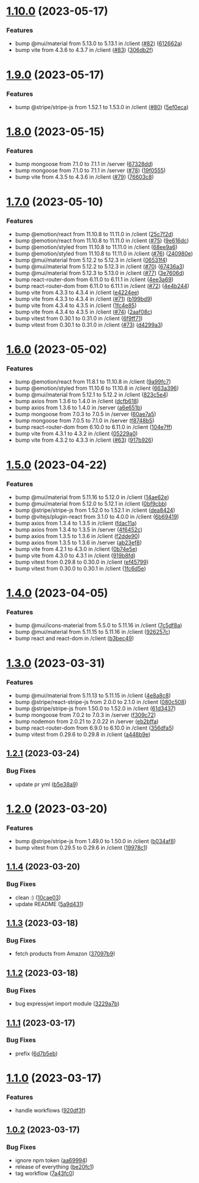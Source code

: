 # [1.10.0](https://github.com/Abdel-Monaam-Aouini/easy_shop/compare/v1.9.0...v1.10.0) (2023-05-17)


### Features

* bump @mui/material from 5.13.0 to 5.13.1 in /client ([#82](https://github.com/Abdel-Monaam-Aouini/easy_shop/issues/82)) ([612662a](https://github.com/Abdel-Monaam-Aouini/easy_shop/commit/612662a8303b1dbb9854f7f7d38ddbdf663a78a7))
* bump vite from 4.3.6 to 4.3.7 in /client ([#83](https://github.com/Abdel-Monaam-Aouini/easy_shop/issues/83)) ([306db2f](https://github.com/Abdel-Monaam-Aouini/easy_shop/commit/306db2f42f9b51f2ba206b7647b3afa2cc88a2f8))

# [1.9.0](https://github.com/Abdel-Monaam-Aouini/easy_shop/compare/v1.8.0...v1.9.0) (2023-05-17)


### Features

* bump @stripe/stripe-js from 1.52.1 to 1.53.0 in /client ([#80](https://github.com/Abdel-Monaam-Aouini/easy_shop/issues/80)) ([5ef0eca](https://github.com/Abdel-Monaam-Aouini/easy_shop/commit/5ef0eca915ae7d3514ebd5fb3fe867e43ff3ace9))

# [1.8.0](https://github.com/Abdel-Monaam-Aouini/easy_shop/compare/v1.7.0...v1.8.0) (2023-05-15)


### Features

* bump mongoose from 7.1.0 to 7.1.1 in /server ([67328dd](https://github.com/Abdel-Monaam-Aouini/easy_shop/commit/67328dd49b8ddaf89be85bd857e18936230226c2))
* bump mongoose from 7.1.0 to 7.1.1 in /server ([#78](https://github.com/Abdel-Monaam-Aouini/easy_shop/issues/78)) ([19f0555](https://github.com/Abdel-Monaam-Aouini/easy_shop/commit/19f05551e9d64f491fa6c7c2420e06504efbd496))
* bump vite from 4.3.5 to 4.3.6 in /client ([#79](https://github.com/Abdel-Monaam-Aouini/easy_shop/issues/79)) ([76603c8](https://github.com/Abdel-Monaam-Aouini/easy_shop/commit/76603c8bd6b656c8cb9ae64df47bd6b4dda0aa91))

# [1.7.0](https://github.com/Abdel-Monaam-Aouini/easy_shop/compare/v1.6.0...v1.7.0) (2023-05-10)


### Features

* bump @emotion/react from 11.10.8 to 11.11.0 in /client ([25c7f2d](https://github.com/Abdel-Monaam-Aouini/easy_shop/commit/25c7f2dfec0ba0b0e2f3b5be2ddc863a62572f64))
* bump @emotion/react from 11.10.8 to 11.11.0 in /client ([#75](https://github.com/Abdel-Monaam-Aouini/easy_shop/issues/75)) ([9e616dc](https://github.com/Abdel-Monaam-Aouini/easy_shop/commit/9e616dc6dd7c05c232689d01271f0d0bdaf81618))
* bump @emotion/styled from 11.10.8 to 11.11.0 in /client ([68ee9a6](https://github.com/Abdel-Monaam-Aouini/easy_shop/commit/68ee9a6bd3cdea8639982241f54f38dd0922aaa8))
* bump @emotion/styled from 11.10.8 to 11.11.0 in /client ([#76](https://github.com/Abdel-Monaam-Aouini/easy_shop/issues/76)) ([240980e](https://github.com/Abdel-Monaam-Aouini/easy_shop/commit/240980e485a68f0e2238f99d20a7938b750b7c9f))
* bump @mui/material from 5.12.2 to 5.12.3 in /client ([06531f4](https://github.com/Abdel-Monaam-Aouini/easy_shop/commit/06531f42ef274ec6d69500985211957553260971))
* bump @mui/material from 5.12.2 to 5.12.3 in /client ([#70](https://github.com/Abdel-Monaam-Aouini/easy_shop/issues/70)) ([67436a3](https://github.com/Abdel-Monaam-Aouini/easy_shop/commit/67436a328d9e699df9a7996836fc22a83d5451fc))
* bump @mui/material from 5.12.3 to 5.13.0 in /client ([#77](https://github.com/Abdel-Monaam-Aouini/easy_shop/issues/77)) ([3e7606d](https://github.com/Abdel-Monaam-Aouini/easy_shop/commit/3e7606da19ab8f170c77f9bc9cf0fef533f79a9f))
* bump react-router-dom from 6.11.0 to 6.11.1 in /client ([4ee3a69](https://github.com/Abdel-Monaam-Aouini/easy_shop/commit/4ee3a69b4d635eafa9a3ae9dbf2454915d215a51))
* bump react-router-dom from 6.11.0 to 6.11.1 in /client ([#72](https://github.com/Abdel-Monaam-Aouini/easy_shop/issues/72)) ([4e4b244](https://github.com/Abdel-Monaam-Aouini/easy_shop/commit/4e4b244c70943467cf0898f90097a6aa27ed4ca5))
* bump vite from 4.3.3 to 4.3.4 in /client ([e4224ee](https://github.com/Abdel-Monaam-Aouini/easy_shop/commit/e4224ee1af4478aa91c304148f83d64bedc54b52))
* bump vite from 4.3.3 to 4.3.4 in /client ([#71](https://github.com/Abdel-Monaam-Aouini/easy_shop/issues/71)) ([b199bd9](https://github.com/Abdel-Monaam-Aouini/easy_shop/commit/b199bd95a84d6e0496dff888220c87564352fb30))
* bump vite from 4.3.4 to 4.3.5 in /client ([1fc4e85](https://github.com/Abdel-Monaam-Aouini/easy_shop/commit/1fc4e858120205841795aca27158fb1519775268))
* bump vite from 4.3.4 to 4.3.5 in /client ([#74](https://github.com/Abdel-Monaam-Aouini/easy_shop/issues/74)) ([2aaf08c](https://github.com/Abdel-Monaam-Aouini/easy_shop/commit/2aaf08c6076816e3ac248643299df38b1740f391))
* bump vitest from 0.30.1 to 0.31.0 in /client ([6f9ff71](https://github.com/Abdel-Monaam-Aouini/easy_shop/commit/6f9ff71b3e0ca0991df241de9ef8219045cd81fa))
* bump vitest from 0.30.1 to 0.31.0 in /client ([#73](https://github.com/Abdel-Monaam-Aouini/easy_shop/issues/73)) ([d4299a3](https://github.com/Abdel-Monaam-Aouini/easy_shop/commit/d4299a3b1af6f54eabb113b1e68e725732cf2741))

# [1.6.0](https://github.com/Abdel-Monaam-Aouini/easy_shop/compare/v1.5.0...v1.6.0) (2023-05-02)


### Features

* bump @emotion/react from 11.8.1 to 11.10.8 in /client ([9a99fc7](https://github.com/Abdel-Monaam-Aouini/easy_shop/commit/9a99fc7144210933a1b01774ff994fa79377e0db))
* bump @emotion/styled from 11.10.6 to 11.10.8 in /client ([663a396](https://github.com/Abdel-Monaam-Aouini/easy_shop/commit/663a3969a20531f9817ab7c035b2bd10f39ed41d))
* bump @mui/material from 5.12.1 to 5.12.2 in /client ([823c5e4](https://github.com/Abdel-Monaam-Aouini/easy_shop/commit/823c5e40772d23074832e5d27c904a7ab8af6168))
* bump axios from 1.3.6 to 1.4.0 in /client ([dcfb618](https://github.com/Abdel-Monaam-Aouini/easy_shop/commit/dcfb6189bfb720840d1306cdb1461e74af5925b7))
* bump axios from 1.3.6 to 1.4.0 in /server ([a6e651b](https://github.com/Abdel-Monaam-Aouini/easy_shop/commit/a6e651b4af6e2264dc10985d9f4869a6715f7847))
* bump mongoose from 7.0.3 to 7.0.5 in /server ([60ae7a5](https://github.com/Abdel-Monaam-Aouini/easy_shop/commit/60ae7a58d744ee21bd265b8d86ee410dfa1efa3e))
* bump mongoose from 7.0.5 to 7.1.0 in /server ([f8748b5](https://github.com/Abdel-Monaam-Aouini/easy_shop/commit/f8748b52faca81cdc3496e3494ff6e1961eda31d))
* bump react-router-dom from 6.10.0 to 6.11.0 in /client ([104e7ff](https://github.com/Abdel-Monaam-Aouini/easy_shop/commit/104e7fff24dd9ae39b87ab66f585633d0b6254b8))
* bump vite from 4.3.1 to 4.3.2 in /client ([05229a0](https://github.com/Abdel-Monaam-Aouini/easy_shop/commit/05229a0a84ee9f2003f89366a79a4426348f9b7b))
* bump vite from 4.3.2 to 4.3.3 in /client ([#63](https://github.com/Abdel-Monaam-Aouini/easy_shop/issues/63)) ([917b926](https://github.com/Abdel-Monaam-Aouini/easy_shop/commit/917b9264511a679c44d071cccfcfaaeca5de56b2))

# [1.5.0](https://github.com/Abdel-Monaam-Aouini/easy_shop/compare/v1.4.0...v1.5.0) (2023-04-22)


### Features

* bump @mui/material from 5.11.16 to 5.12.0 in /client ([14ae62e](https://github.com/Abdel-Monaam-Aouini/easy_shop/commit/14ae62ed35e16ab6af583a529c505fe1ba4e144e))
* bump @mui/material from 5.12.0 to 5.12.1 in /client ([0bf9cbb](https://github.com/Abdel-Monaam-Aouini/easy_shop/commit/0bf9cbbbbfbdcc085ec5c189f61d23fce4a2658f))
* bump @stripe/stripe-js from 1.52.0 to 1.52.1 in /client ([dea8424](https://github.com/Abdel-Monaam-Aouini/easy_shop/commit/dea8424502a143329970b4111861e06e0711deda))
* bump @vitejs/plugin-react from 3.1.0 to 4.0.0 in /client ([6b69419](https://github.com/Abdel-Monaam-Aouini/easy_shop/commit/6b69419c96054f66abf456f14ee8b107f437f833))
* bump axios from 1.3.4 to 1.3.5 in /client ([fdac11a](https://github.com/Abdel-Monaam-Aouini/easy_shop/commit/fdac11a5d3eb655af8edf99de0290c5d88385e7f))
* bump axios from 1.3.4 to 1.3.5 in /server ([4f6452c](https://github.com/Abdel-Monaam-Aouini/easy_shop/commit/4f6452c0af59261e2f38e77c785e7fd1473310e7))
* bump axios from 1.3.5 to 1.3.6 in /client ([f2dde90](https://github.com/Abdel-Monaam-Aouini/easy_shop/commit/f2dde9075239efcdff9b7ed4a27f2db33614ce24))
* bump axios from 1.3.5 to 1.3.6 in /server ([ab23ef8](https://github.com/Abdel-Monaam-Aouini/easy_shop/commit/ab23ef875aa241e0293131f67f6b83ac161cae01))
* bump vite from 4.2.1 to 4.3.0 in /client ([0b74e5e](https://github.com/Abdel-Monaam-Aouini/easy_shop/commit/0b74e5ed8e3e4dcafc73eec02835ed059b50e742))
* bump vite from 4.3.0 to 4.3.1 in /client ([919b8fd](https://github.com/Abdel-Monaam-Aouini/easy_shop/commit/919b8fd782243a427379bdaa244040778e6ecafd))
* bump vitest from 0.29.8 to 0.30.0 in /client ([ef45799](https://github.com/Abdel-Monaam-Aouini/easy_shop/commit/ef45799eab3b292b40b919d412f85a6b4745ea44))
* bump vitest from 0.30.0 to 0.30.1 in /client ([1fc6d5e](https://github.com/Abdel-Monaam-Aouini/easy_shop/commit/1fc6d5e6e3d05c7227a6a72abc8374080f473c31))

# [1.4.0](https://github.com/Abdel-Monaam-Aouini/easy_shop/compare/v1.3.0...v1.4.0) (2023-04-05)


### Features

* bump @mui/icons-material from 5.5.0 to 5.11.16 in /client ([7c5df8a](https://github.com/Abdel-Monaam-Aouini/easy_shop/commit/7c5df8acf64739ff5fc5a0bcd2cb2bbc76f2af89))
* bump @mui/material from 5.11.15 to 5.11.16 in /client ([926257c](https://github.com/Abdel-Monaam-Aouini/easy_shop/commit/926257c1486ca23bb64b0f08bcbb8bbeeccf8519))
* bump react and react-dom in /client ([b3bec49](https://github.com/Abdel-Monaam-Aouini/easy_shop/commit/b3bec49bfac8b30bb9090c270d805a2525ba7700))

# [1.3.0](https://github.com/Abdel-Monaam-Aouini/easy_shop/compare/v1.2.1...v1.3.0) (2023-03-31)


### Features

* bump @mui/material from 5.11.13 to 5.11.15 in /client ([4e8a8c8](https://github.com/Abdel-Monaam-Aouini/easy_shop/commit/4e8a8c8995baac4d97ce287823312de818c17722))
* bump @stripe/react-stripe-js from 2.0.0 to 2.1.0 in /client ([080c508](https://github.com/Abdel-Monaam-Aouini/easy_shop/commit/080c50878712bbb192949bced17a134b55454357))
* bump @stripe/stripe-js from 1.50.0 to 1.52.0 in /client ([61d3437](https://github.com/Abdel-Monaam-Aouini/easy_shop/commit/61d3437b15ed82e2a4290c162ee2a1a9befc2d28))
* bump mongoose from 7.0.2 to 7.0.3 in /server ([f309c72](https://github.com/Abdel-Monaam-Aouini/easy_shop/commit/f309c72bfd3c636146963bdc287b00de896ebc55))
* bump nodemon from 2.0.21 to 2.0.22 in /server ([eb2bffa](https://github.com/Abdel-Monaam-Aouini/easy_shop/commit/eb2bffa587410cbc03933bf8f20db286b123fbc5))
* bump react-router-dom from 6.9.0 to 6.10.0 in /client ([356dfa5](https://github.com/Abdel-Monaam-Aouini/easy_shop/commit/356dfa54706853463b4d2423e6a43fe9d62305bc))
* bump vitest from 0.29.6 to 0.29.8 in /client ([a448b9e](https://github.com/Abdel-Monaam-Aouini/easy_shop/commit/a448b9ede9e85324328b6de5a721d57cf934ef21))

## [1.2.1](https://github.com/Abdel-Monaam-Aouini/easy_shop/compare/v1.2.0...v1.2.1) (2023-03-24)


### Bug Fixes

* update pr yml ([b5e38a9](https://github.com/Abdel-Monaam-Aouini/easy_shop/commit/b5e38a926953cbdbc5fda6c3097a034e6513fd9e))

# [1.2.0](https://github.com/Abdel-Monaam-Aouini/easy_shop/compare/v1.1.4...v1.2.0) (2023-03-20)


### Features

* bump @stripe/stripe-js from 1.49.0 to 1.50.0 in /client ([b034af8](https://github.com/Abdel-Monaam-Aouini/easy_shop/commit/b034af894e10a325201087e74a17b9609b8f59d0))
* bump vitest from 0.29.5 to 0.29.6 in /client ([19978c1](https://github.com/Abdel-Monaam-Aouini/easy_shop/commit/19978c1bad09f9e7d37a8ccfd67c5020c2161b2f))

## [1.1.4](https://github.com/Abdel-Monaam-Aouini/easy_shop/compare/v1.1.3...v1.1.4) (2023-03-20)


### Bug Fixes

* clean :) ([10cae03](https://github.com/Abdel-Monaam-Aouini/easy_shop/commit/10cae03651b2876535cb7762a363d19f1f0ad954))
* update README ([5a9d431](https://github.com/Abdel-Monaam-Aouini/easy_shop/commit/5a9d43129ea6d156996adb1c1ef21b5af931f0be))

## [1.1.3](https://github.com/Abdel-Monaam-Aouini/easy_shop/compare/v1.1.2...v1.1.3) (2023-03-18)


### Bug Fixes

* fetch products from Amazon ([37097b9](https://github.com/Abdel-Monaam-Aouini/easy_shop/commit/37097b94d497bf12abbde55b7cec7adfccb21ed4))

## [1.1.2](https://github.com/Abdel-Monaam-Aouini/easy_shop/compare/v1.1.1...v1.1.2) (2023-03-18)


### Bug Fixes

* bug expressjwt import module ([3229a7b](https://github.com/Abdel-Monaam-Aouini/easy_shop/commit/3229a7b81fb9c7fcab57404856b9089b77ef7660))

## [1.1.1](https://github.com/Abdel-Monaam-Aouini/easy_shop/compare/v1.1.0...v1.1.1) (2023-03-17)


### Bug Fixes

* prefix ([6d7b5eb](https://github.com/Abdel-Monaam-Aouini/easy_shop/commit/6d7b5eb33e5b0963770d0aa6789a01293a6d47d9))

# [1.1.0](https://github.com/Abdel-Monaam-Aouini/easy_shop/compare/v1.0.2...v1.1.0) (2023-03-17)


### Features

* handle workflows ([920df3f](https://github.com/Abdel-Monaam-Aouini/easy_shop/commit/920df3f9e1d4e69be85d6a83a33420e1d5702334))

## [1.0.2](https://github.com/Abdel-Monaam-Aouini/easy_shop/compare/v1.0.1...v1.0.2) (2023-03-17)


### Bug Fixes

* ignore npm token ([aa69994](https://github.com/Abdel-Monaam-Aouini/easy_shop/commit/aa6999460d3feb6af3c4362fe06e0e31300d965d))
* release of everything ([be20fc1](https://github.com/Abdel-Monaam-Aouini/easy_shop/commit/be20fc1de8315e83ac47407ad7a06b913351521e))
* tag workflow ([7a43fc0](https://github.com/Abdel-Monaam-Aouini/easy_shop/commit/7a43fc0948880f6819960b89652910905989bab4))
